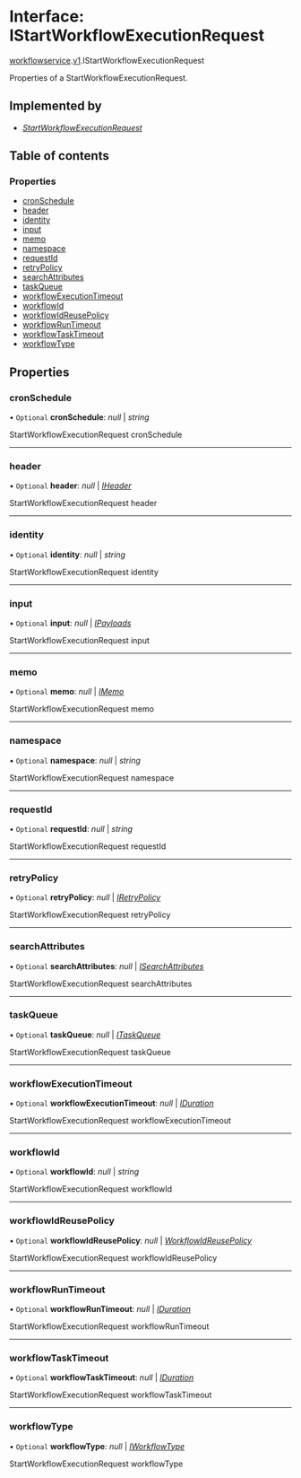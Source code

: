 # Interface: IStartWorkflowExecutionRequest

[workflowservice](../modules/proto.temporal.api.workflowservice.md).[v1](../modules/proto.temporal.api.workflowservice.v1.md).IStartWorkflowExecutionRequest

Properties of a StartWorkflowExecutionRequest.

## Implemented by

* [*StartWorkflowExecutionRequest*](../classes/proto.temporal.api.workflowservice.v1.startworkflowexecutionrequest.md)

## Table of contents

### Properties

- [cronSchedule](proto.temporal.api.workflowservice.v1.istartworkflowexecutionrequest.md#cronschedule)
- [header](proto.temporal.api.workflowservice.v1.istartworkflowexecutionrequest.md#header)
- [identity](proto.temporal.api.workflowservice.v1.istartworkflowexecutionrequest.md#identity)
- [input](proto.temporal.api.workflowservice.v1.istartworkflowexecutionrequest.md#input)
- [memo](proto.temporal.api.workflowservice.v1.istartworkflowexecutionrequest.md#memo)
- [namespace](proto.temporal.api.workflowservice.v1.istartworkflowexecutionrequest.md#namespace)
- [requestId](proto.temporal.api.workflowservice.v1.istartworkflowexecutionrequest.md#requestid)
- [retryPolicy](proto.temporal.api.workflowservice.v1.istartworkflowexecutionrequest.md#retrypolicy)
- [searchAttributes](proto.temporal.api.workflowservice.v1.istartworkflowexecutionrequest.md#searchattributes)
- [taskQueue](proto.temporal.api.workflowservice.v1.istartworkflowexecutionrequest.md#taskqueue)
- [workflowExecutionTimeout](proto.temporal.api.workflowservice.v1.istartworkflowexecutionrequest.md#workflowexecutiontimeout)
- [workflowId](proto.temporal.api.workflowservice.v1.istartworkflowexecutionrequest.md#workflowid)
- [workflowIdReusePolicy](proto.temporal.api.workflowservice.v1.istartworkflowexecutionrequest.md#workflowidreusepolicy)
- [workflowRunTimeout](proto.temporal.api.workflowservice.v1.istartworkflowexecutionrequest.md#workflowruntimeout)
- [workflowTaskTimeout](proto.temporal.api.workflowservice.v1.istartworkflowexecutionrequest.md#workflowtasktimeout)
- [workflowType](proto.temporal.api.workflowservice.v1.istartworkflowexecutionrequest.md#workflowtype)

## Properties

### cronSchedule

• `Optional` **cronSchedule**: *null* \| *string*

StartWorkflowExecutionRequest cronSchedule

___

### header

• `Optional` **header**: *null* \| [*IHeader*](proto.temporal.api.common.v1.iheader.md)

StartWorkflowExecutionRequest header

___

### identity

• `Optional` **identity**: *null* \| *string*

StartWorkflowExecutionRequest identity

___

### input

• `Optional` **input**: *null* \| [*IPayloads*](proto.temporal.api.common.v1.ipayloads.md)

StartWorkflowExecutionRequest input

___

### memo

• `Optional` **memo**: *null* \| [*IMemo*](proto.temporal.api.common.v1.imemo.md)

StartWorkflowExecutionRequest memo

___

### namespace

• `Optional` **namespace**: *null* \| *string*

StartWorkflowExecutionRequest namespace

___

### requestId

• `Optional` **requestId**: *null* \| *string*

StartWorkflowExecutionRequest requestId

___

### retryPolicy

• `Optional` **retryPolicy**: *null* \| [*IRetryPolicy*](proto.temporal.api.common.v1.iretrypolicy.md)

StartWorkflowExecutionRequest retryPolicy

___

### searchAttributes

• `Optional` **searchAttributes**: *null* \| [*ISearchAttributes*](proto.temporal.api.common.v1.isearchattributes.md)

StartWorkflowExecutionRequest searchAttributes

___

### taskQueue

• `Optional` **taskQueue**: *null* \| [*ITaskQueue*](proto.temporal.api.taskqueue.v1.itaskqueue.md)

StartWorkflowExecutionRequest taskQueue

___

### workflowExecutionTimeout

• `Optional` **workflowExecutionTimeout**: *null* \| [*IDuration*](proto.google.protobuf.iduration.md)

StartWorkflowExecutionRequest workflowExecutionTimeout

___

### workflowId

• `Optional` **workflowId**: *null* \| *string*

StartWorkflowExecutionRequest workflowId

___

### workflowIdReusePolicy

• `Optional` **workflowIdReusePolicy**: *null* \| [*WorkflowIdReusePolicy*](../enums/proto.temporal.api.enums.v1.workflowidreusepolicy.md)

StartWorkflowExecutionRequest workflowIdReusePolicy

___

### workflowRunTimeout

• `Optional` **workflowRunTimeout**: *null* \| [*IDuration*](proto.google.protobuf.iduration.md)

StartWorkflowExecutionRequest workflowRunTimeout

___

### workflowTaskTimeout

• `Optional` **workflowTaskTimeout**: *null* \| [*IDuration*](proto.google.protobuf.iduration.md)

StartWorkflowExecutionRequest workflowTaskTimeout

___

### workflowType

• `Optional` **workflowType**: *null* \| [*IWorkflowType*](proto.temporal.api.common.v1.iworkflowtype.md)

StartWorkflowExecutionRequest workflowType
